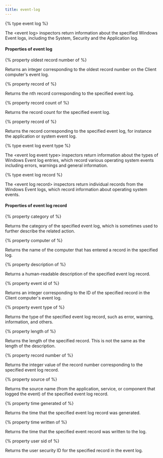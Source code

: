 ```yaml
---
title: event-log
---
```


{% type event log %}

The &lt;event log&gt; inspectors return information about the specified Windows Event logs, including the System, Security and the Application log.

#### Properties of event log

{% property oldest record number of <event log> %}

Returns an integer corresponding to the oldest record number on the Client computer&#39;s event log.

{% property record <integer> of <event log> %}

Returns the nth record corresponding to the specified event log.

{% property record count of <event log> %}

Returns the record count for the specified event log.

{% property record of <event log> %}

Returns the record corresponding to the specified event log, for instance the application or system event log.

{% type event log event type %}

The &lt;event log event type&gt; inspectors return information about the types of Windows Event log entries, which record various operating system events including errors, warnings and general information.

{% type event log record %}

The &lt;event log record&gt; inspectors return individual records from the Windows Event logs, which record information about operating system events.

#### Properties of event log record

{% property category of <event log record> %}

Returns the category of the specified event log, which is sometimes used to further describe the related action.

{% property computer of <event log record> %}

Returns the name of the computer that has entered a record in the specified log.

{% property description of <event log record> %}

Returns a human-readable description of the specified event log record.

{% property event id of <event log record> %}

Returns an integer corresponding to the ID of the specified record in the Client computer&#39;s event log.

{% property event type of <event log record> %}

Returns the type of the specified event log record, such as error, warning, information, and others.

{% property length of <event log record> %}

Returns the length of the specified record. This is not the same as the length of the description.

{% property record number of <event log record> %}

Returns the integer value of the record number corresponding to the specified event log record.

{% property source of <event log record> %}

Returns the source name (from the application, service, or component that logged the event) of the specified event log record.

{% property time generated of <event log record> %}

Returns the time that the specified event log record was generated.

{% property time written of <event log record> %}

Returns the time that the specified event record was written to the log.

{% property user sid of <event log record> %}

Returns the user security ID for the specified record in the event log.

